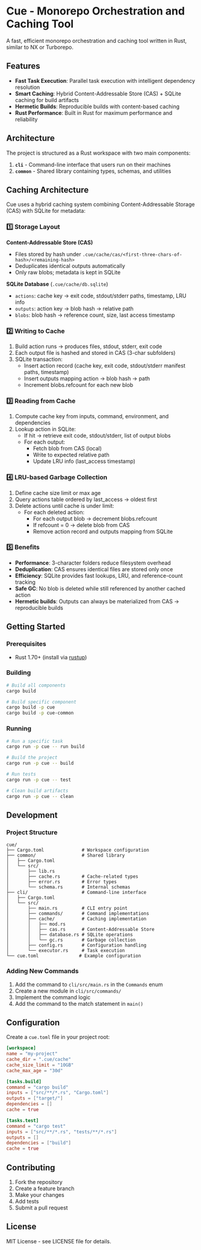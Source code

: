 # Cue - Monorepo Orchestration and Caching Tool

A fast, efficient monorepo orchestration and caching tool written in Rust, similar to NX or Turborepo.

## Features

- **Fast Task Execution**: Parallel task execution with intelligent dependency resolution
- **Smart Caching**: Hybrid Content-Addressable Store (CAS) + SQLite caching for build artifacts
- **Hermetic Builds**: Reproducible builds with content-based caching
- **Rust Performance**: Built in Rust for maximum performance and reliability

## Architecture

The project is structured as a Rust workspace with two main components:

1. **`cli`** - Command-line interface that users run on their machines
2. **`common`** - Shared library containing types, schemas, and utilities

## Caching Architecture

Cue uses a hybrid caching system combining Content-Addressable Storage (CAS) with SQLite for metadata:

### 1️⃣ Storage Layout

**Content-Addressable Store (CAS)**
- Files stored by hash under `.cue/cache/cas/<first-three-chars-of-hash>/<remaining-hash>`
- Deduplicates identical outputs automatically
- Only raw blobs; metadata is kept in SQLite

**SQLite Database** (`.cue/cache/db.sqlite`)
- `actions`: cache key → exit code, stdout/stderr paths, timestamp, LRU info
- `outputs`: action key → blob hash → relative path
- `blobs`: blob hash → reference count, size, last access timestamp

### 2️⃣ Writing to Cache

1. Build action runs → produces files, stdout, stderr, exit code
2. Each output file is hashed and stored in CAS (3-char subfolders)
3. SQLite transaction:
   - Insert action record (cache key, exit code, stdout/stderr manifest paths, timestamp)
   - Insert outputs mapping action → blob hash → path
   - Increment blobs.refcount for each new blob

### 3️⃣ Reading from Cache

1. Compute cache key from inputs, command, environment, and dependencies
2. Lookup action in SQLite:
   - If hit → retrieve exit code, stdout/stderr, list of output blobs
   - For each output:
     - Fetch blob from CAS (local)
     - Write to expected relative path
     - Update LRU info (last_access timestamp)

### 4️⃣ LRU-based Garbage Collection

1. Define cache size limit or max age
2. Query actions table ordered by last_access → oldest first
3. Delete actions until cache is under limit:
   - For each deleted action:
     - For each output blob → decrement blobs.refcount
     - If refcount = 0 → delete blob from CAS
     - Remove action record and outputs mapping from SQLite

### 5️⃣ Benefits

- **Performance**: 3-character folders reduce filesystem overhead
- **Deduplication**: CAS ensures identical files are stored only once
- **Efficiency**: SQLite provides fast lookups, LRU, and reference-count tracking
- **Safe GC**: No blob is deleted while still referenced by another cached action
- **Hermetic builds**: Outputs can always be materialized from CAS → reproducible builds

## Getting Started

### Prerequisites

- Rust 1.70+ (install via [rustup](https://rustup.rs/))

### Building

```bash
# Build all components
cargo build

# Build specific component
cargo build -p cue
cargo build -p cue-common
```

### Running

```bash
# Run a specific task
cargo run -p cue -- run build

# Build the project
cargo run -p cue -- build

# Run tests
cargo run -p cue -- test

# Clean build artifacts
cargo run -p cue -- clean
```

## Development

### Project Structure

```
cue/
├── Cargo.toml              # Workspace configuration
├── common/                 # Shared library
│   ├── Cargo.toml
│   └── src/
│       ├── lib.rs
│       ├── cache.rs        # Cache-related types
│       ├── error.rs        # Error types
│       └── schema.rs       # Internal schemas
├── cli/                    # Command-line interface
│   ├── Cargo.toml
│   └── src/
│       ├── main.rs         # CLI entry point
│       ├── commands/       # Command implementations
│       ├── cache/          # Caching implementation
│       │   ├── mod.rs
│       │   ├── cas.rs      # Content-Addressable Store
│       │   ├── database.rs # SQLite operations
│       │   └── gc.rs       # Garbage collection
│       ├── config.rs       # Configuration handling
│       └── executor.rs     # Task execution
└── cue.toml               # Example configuration
```

### Adding New Commands

1. Add the command to `cli/src/main.rs` in the `Commands` enum
2. Create a new module in `cli/src/commands/`
3. Implement the command logic
4. Add the command to the match statement in `main()`

## Configuration

Create a `cue.toml` file in your project root:

```toml
[workspace]
name = "my-project"
cache_dir = ".cue/cache"
cache_size_limit = "10GB"
cache_max_age = "30d"

[tasks.build]
command = "cargo build"
inputs = ["src/**/*.rs", "Cargo.toml"]
outputs = ["target/"]
dependencies = []
cache = true

[tasks.test]
command = "cargo test"
inputs = ["src/**/*.rs", "tests/**/*.rs"]
outputs = []
dependencies = ["build"]
cache = true
```

## Contributing

1. Fork the repository
2. Create a feature branch
3. Make your changes
4. Add tests
5. Submit a pull request

## License

MIT License - see LICENSE file for details.
